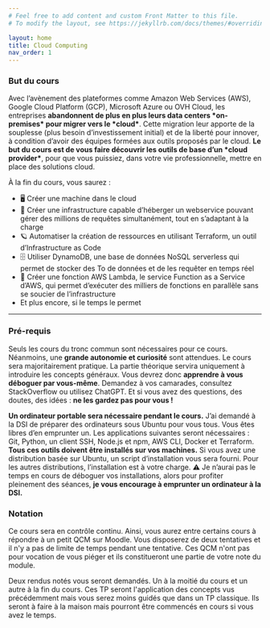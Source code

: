 ```yaml
---
# Feel free to add content and custom Front Matter to this file.
# To modify the layout, see https://jekyllrb.com/docs/themes/#overriding-theme-defaults

layout: home
title: Cloud Computing
nav_order: 1
---
```


### But du cours

Avec l’avènement des plateformes comme Amazon Web Services (AWS), Google Cloud Platform (GCP), Microsoft Azure ou OVH Cloud, les entreprises **abandonnent de plus en plus leurs data centers \*on-premises\* pour migrer vers le \*cloud\***. Cette migration leur apporte de la souplesse (plus besoin d’investissement initial) et de la liberté pour innover, à condition d’avoir des équipes formées aux outils proposés par le cloud.
 **Le but du cours est de vous faire découvrir les outils de base d’un \*cloud provider\***, pour que vous puissiez, dans votre vie professionnelle, mettre en place des solutions cloud.

À la fin du cours, vous saurez :

- 🖥 Créer une machine dans le cloud
- 🧨 Créer une infrastructure capable d’héberger un webservice pouvant gérer des millions de requêtes simultanément, tout en s’adaptant à la charge
- 🪐 Automatiser la création de ressources en utilisant Terraform, un outil d’Infrastructure as Code
- 🗄 Utiliser DynamoDB, une base de données NoSQL serverless qui permet de stocker des To de données et de les requêter en temps réel
- 🚄 Créer une fonction AWS Lambda, le service Function as a Service d’AWS, qui permet d’exécuter des milliers de fonctions en parallèle sans se soucier de l’infrastructure
- Et plus encore, si le temps le permet

------

### Pré-requis

Seuls les cours du tronc commun sont nécessaires pour ce cours. Néanmoins, une **grande autonomie et curiosité** sont attendues. Le cours sera majoritairement pratique. La partie théorique servira uniquement à introduire les concepts généraux.
 Vous devrez donc **apprendre à vous déboguer par vous-même**. Demandez à vos camarades, consultez StackOverflow ou utilisez ChatGPT. Et si vous avez des questions, des doutes, des idées : **ne les gardez pas pour vous !**

**Un ordinateur portable sera nécessaire pendant le cours.** J’ai demandé à la DSI de préparer des ordinateurs sous Ubuntu pour vous tous. Vous êtes libres d’en emprunter un.
 Les applications suivantes seront nécessaires : Git, Python, un client SSH, Node.js et npm, AWS CLI, Docker et Terraform.
 **Tous ces outils doivent être installés sur vos machines.**
 Si vous avez une distribution basée sur Ubuntu, un script d’installation vous sera fourni. Pour les autres distributions, l’installation est à votre charge.
 ⚠️ Je n’aurai pas le temps en cours de déboguer vos installations, alors pour profiter pleinement des séances, **je vous encourage à emprunter un ordinateur à la DSI.**

### Notation

Ce cours sera en contrôle continu. Ainsi, vous aurez entre certains cours à répondre à un petit QCM sur Moodle. Vous disposerez de deux tentatives et il n'y a pas de limite de temps pendant une tentative. Ces QCM n'ont pas pour vocation de vous piéger et ils constitueront une partie de votre note du module. 

Deux rendus notés vous seront demandés. Un à la moitié du cours et un autre à la fin du cours. Ces TP seront l'application des concepts vus précédemment mais vous serez moins guidés que dans un TP classique. Ils seront à faire à la maison mais pourront être commencés en cours si vous avez le temps.